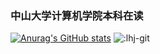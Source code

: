### 中山大学计算机学院本科在读
[![Anurag's GitHub stats](https://github-readme-stats.vercel.app/api?username=lhj-git&show_icons=true&theme=radical)](https://github.com/anuraghazra/github-readme-stats)
![:lhj-git](https://count.getloli.com/get/@:lhj-git)
